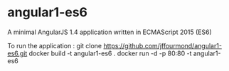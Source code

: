 # angular1-es6
A minimal AngularJS 1.4 application written in ECMAScript 2015 (ES6)

To run the application : 
git clone https://github.com/jffourmond/angular1-es6.git
docker build -t angular1-es6 .
docker run -d -p 80:80 -t angular1-es6

